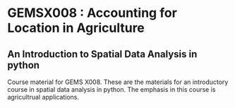 # GEMSX008 : Accounting for Location in Agriculture
## An Introduction to Spatial Data Analysis in python
Course material for GEMS X008. These are the materials for an introductory course in spatial data analysis in python. The emphasis in this course is agricultrual applications.
